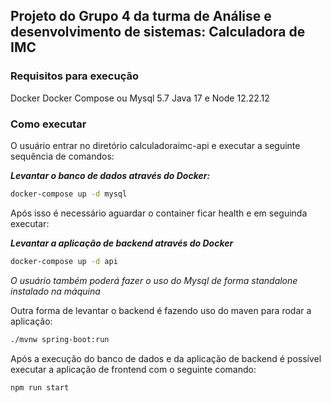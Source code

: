 ## Projeto do Grupo 4 da turma de Análise e desenvolvimento de sistemas: Calculadora de IMC

### Requisitos para execução

Docker
Docker Compose
ou
Mysql 5.7
Java 17
e
Node 12.22.12

### Como executar

O usuário entrar no diretório calculadoraimc-api e executar a seguinte sequência de comandos:

***Levantar o banco de dados através do Docker:***

```bash
docker-compose up -d mysql
```

Após isso é necessário aguardar o container ficar health e em seguinda executar:

***Levantar a aplicação de backend através do Docker***

```bash
docker-compose up -d api
```

*O usuário também poderá fazer o uso do Mysql de forma standalone instalado na máquina*

Outra forma de levantar o backend é fazendo uso do maven para rodar a aplicação:
```bash
./mvnw spring-boot:run
```

Após a execução do banco de dados e da aplicação de backend é possível executar a aplicação de frontend com o seguinte comando:

```bash
npm run start
```
